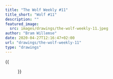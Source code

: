 ```yaml
---
title: "The Wolf Weekly #11"
title_short: "Wolf #11"
description: ""
featured_image:
  src: images/drawings/the-wolf-weekly-11.jpeg
author: "Bram Willemse"
date: 2020-04-27T12:16:47+02:00
url: "drawings/the-wolf-weekly-11"
type: "drawings"
---
```


{{<figure src="images/drawings/the-wolf-weekly-11.jpeg">}}